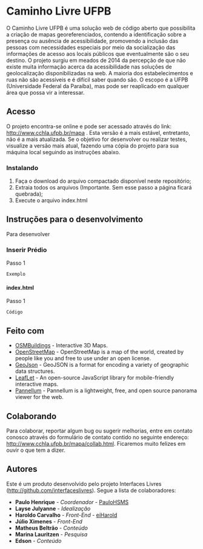 # Caminho Livre UFPB

O Caminho Livre UFPB é uma solução web de código aberto que possibilita a criação de mapas georeferenciados, contendo a identificação sobre a presença ou ausência de acessibilidade, promovendo a inclusão das pessoas com necessidades especiais por meio da socialização das informações de acesso aos locais públicos que eventualmente são o seu destino. O projeto surgiu em meados de 2014 da percepção de que não existe muita informação acerca da acessibilidade nas soluções de geolocalização disponibilizadas na web. A maioria dos estabelecimentos e ruas não são acessíveis e é difícil saber quando são. O escopo é a UFPB (Universidade Federal da Paraíba), mas pode ser reaplicado em qualquer área que possa vir a interessar.

## Acesso

O projeto encontra-se online e pode ser acessado através do link: http://www.cchla.ufpb.br/mapa . Esta versão é a mais estável, entretanto, não é a mais atualizada. Se o objetivo for desenvolver ou realizar testes, visualize a versão mais atual, fazendo uma cópia do projeto para sua máquina local seguindo as instruções abaixo.

### Instalando

1. Faça o download do arquivo compactado disponível neste repositório;
2. Extraia todos os arquivos (Importante. Sem esse passo a página ficará quebrada);
3. Execute o arquivo index.html

## Instruções para o desenvolvimento

Para desenvolver 

### Inserir Prédio

Passo 1

```
Exemplo
```

#### index.html

Passo 1

```
Código
```


## Feito com

* [OSMBuildings](https://osmbuildings.org/) - Interactive 3D Maps.
* [OpenStreetMap](https://www.openstreetmap.org/) - OpenStreetMap is a map of the world, created by people like you and free to use under an open license.
* [GeoJson](http://geojson.org) - GeoJSON is a format for encoding a variety of geographic data structures.
* [LeafLet](http://leafletjs.com/) - An open-source JavaScript library for mobile-friendly interactive maps.
* [Pannellum](https://pannellum.org/) - Pannellum is a lightweight, free, and open source panorama viewer for the web.


## Colaborando

Para colaborar, reportar algum bug ou sugerir melhorias, entre em contato conosco através do formulário de contato contido no seguinte endereço: http://www.cchla.ufpb.br/mapa/collab.html. Ficaremos muito felizes em ouvir o que tem a dizer.


## Autores

Este é um produto desenvolvido pelo projeto Interfaces Livres (http://github.com/interfaceslivres). Segue a lista de colaboradores:
* **Paulo Henrique** - *Coordenador* - [PauloHSMS](https://paulohsms.com)
* **Layse Julyanne** - *Idealização*
* **Haroldo Carvalho** - *Front-End* - [eiHarold](https://eiharold.com)
* **Júlio Ximenes** - *Front-End*
* **Matheus Beltrão** - *Conteúdo*
* **Marina Lauritzen** - *Pesquisa*
* **Edson** - *Conteúdo*

